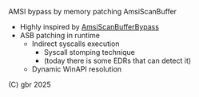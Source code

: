 AMSI bypass by memory patching AmsiScanBuffer

- Highly inspired by [AmsiScanBufferBypass](https://github.com/rasta-mouse/AmsiScanBufferBypass)
- ASB patching in runtime
  - Indirect syscalls execution
    - Syscall stomping technique
    - (today there is some EDRs that can detect it)
  - Dynamic WinAPI resolution

(C) gbr 2025
